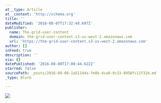 ```yaml
---
at__type: Article
at__context: 'http://schema.org'
title: ''
dateModified: '2016-08-07T17:32:48.697Z'
publisher:
  name: The-grid-user-content
  domain: the-grid-user-content.s3-us-west-2.amazonaws.com
  url: 'https://the-grid-user-content.s3-us-west-2.amazonaws.com'
author: []
inFeed: true
description: ''
via: {}
datePublished: '2016-08-08T17:08:44.622Z'
starred: false
sourcePath: _posts/2016-08-08-1a51144a-fe0b-4ca0-9c33-8958fc11f32d.md
_type: Blurb

---
```

![](https://the-grid-user-content.s3-us-west-2.amazonaws.com/42a4c1e3-ccf4-4122-b0b8-f909f4e43fb2.jpg)